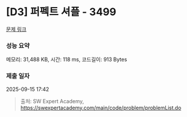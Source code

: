 # [D3] 퍼펙트 셔플 - 3499 

[문제 링크](https://swexpertacademy.com/main/code/problem/problemDetail.do?contestProbId=AWGsRbk6AQIDFAVW) 

### 성능 요약

메모리: 31,488 KB, 시간: 118 ms, 코드길이: 913 Bytes

### 제출 일자

2025-09-15 17:42



> 출처: SW Expert Academy, https://swexpertacademy.com/main/code/problem/problemList.do